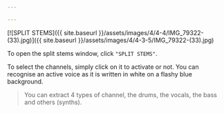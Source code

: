 ```yaml
---

---
```


[![SPLIT STEMS]({{ site.baseurl }}/assets/images/4/4-4/IMG_79322-(33).jpg)]({{
site.baseurl }}/assets/images/4/4-3-5/IMG_79322-(33).jpg)

To open the split stems window, click `"SPLIT STEMS"`.

To select the channels, simply click on it to activate or not. You can recognise an active voice as it is written in
white on a flashy blue background.

> You can extract 4 types of channel, the drums, the vocals, the bass and others (synths).
